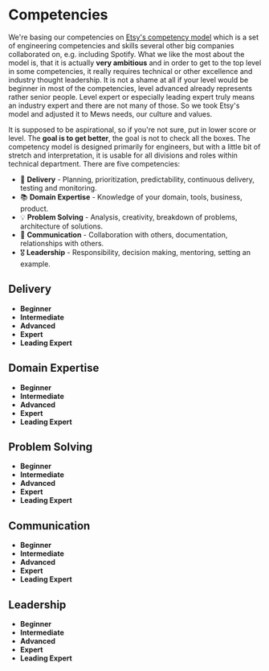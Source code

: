 # Competencies

We're basing our competencies on [Etsy's competency model](https://etsy.github.io/Etsy-Engineering-Career-Ladder/competencies.html) which is a set of engineering competencies and skills several other big companies collaborated on, e.g. including Spotify. What we like the most about the model is, that it is actually **very ambitious** and in order to get to the top level in some competencies, it really requires technical or other excellence and industry thought leadership. It is not a shame at all if your level would be beginner in most of the competencies, level advanced already represents rather senior people. Level expert or especially leading expert truly means an industry expert and there are not many of those. So we took Etsy's model and adjusted it to Mews needs, our culture and values.

It is supposed to be aspirational, so if you're not sure, put in lower score or level. The **goal is to get better**, the goal is not to check all the boxes. The competency model is designed primarily for engineers, but with a little bit of stretch and interpretation, it is usable for all divisions and roles within technical department. There are five competencies:

- 🚚 **Delivery** - Planning, prioritization, predictability, continuous delivery, testing and monitoring.
- 📚 **Domain Expertise** - Knowledge of your domain, tools, business, product.
- 💡 **Problem Solving** - Analysis, creativity, breakdown of problems, architecture of solutions.
- 💬 **Communication** - Collaboration with others, documentation, relationships with others.
- 🎖️ **Leadership** - Responsibility, decision making, mentoring, setting an example.

## Delivery

- **Beginner**
- **Intermediate**
- **Advanced**
- **Expert**
- **Leading Expert**

## Domain Expertise

- **Beginner**
- **Intermediate**
- **Advanced**
- **Expert**
- **Leading Expert**

## Problem Solving

- **Beginner**
- **Intermediate**
- **Advanced**
- **Expert**
- **Leading Expert**

## Communication

- **Beginner**
- **Intermediate**
- **Advanced**
- **Expert**
- **Leading Expert**

## Leadership

- **Beginner**
- **Intermediate**
- **Advanced**
- **Expert**
- **Leading Expert**
